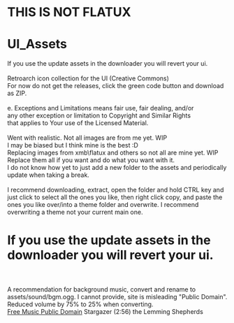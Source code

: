 # THIS IS NOT FLATUX
# UI_Assets
If you use the update assets in the downloader you will revert your ui.<BR /><BR />
Retroarch icon collection for the UI (Creative Commons)<BR />
For now do not get the releases, click the green code button and download as ZIP.<BR />
<BR />
e. Exceptions and Limitations means fair use, fair dealing, and/or<BR />
     any other exception or limitation to Copyright and Similar Rights<BR />
     that applies to Your use of the Licensed Material.<BR />
<BR />
Went with realistic. Not all images are from me yet. WIP<BR />
I may be biased but I think mine is the best :D<BR />
Replacing images from xmb\flatux and others so not all are mine yet. WIP<BR />
Replace them all if you want and do what you want with it.<BR />
I do not know how yet to just add a new folder to the assets and periodically update when taking a break.<BR />
<BR />
I recommend downloading, extract, open the folder and hold CTRL key and just click to select all the ones you like, then right click copy, and paste the ones you like over/into a theme folder and overwrite. I recommend overwriting a theme not your current main one.
# If you use the update assets in the downloader you will revert your ui.<BR /><BR />
A recommendation for background music, convert and rename to assets/sound/bgm.ogg. I cannot provide, site is misleading "Public Domain". Reduced volume by 75% to 25% when converting.<BR />
[Free Music Public Domain](https://www.freemusicpublicdomain.com/royalty-free-symphony-music)
Stargazer    (2:56)
the Lemming Shepherds
